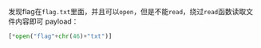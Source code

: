 发现flag在`flag.txt`里面，并且可以`open`，但是不能`read`，绕过`read`函数读取文件内容即可
payload：
```python
[*open("flag"+chr(46)+"txt")]
```